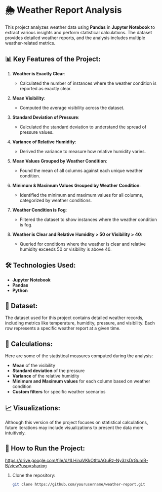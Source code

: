 # 🌦️ Weather Report Analysis

This project analyzes weather data using **Pandas** in **Jupyter Notebook** to extract various insights and perform statistical calculations. The dataset provides detailed weather reports, and the analysis includes multiple weather-related metrics.

## 📊 Key Features of the Project:

1. **Weather is Exactly Clear**:
   - Calculated the number of instances where the weather condition is reported as exactly clear.
   
2. **Mean Visibility**:
   - Computed the average visibility across the dataset.

3. **Standard Deviation of Pressure**:
   - Calculated the standard deviation to understand the spread of pressure values.

4. **Variance of Relative Humidity**:
   - Derived the variance to measure how relative humidity varies.

5. **Mean Values Grouped by Weather Condition**:
   - Found the mean of all columns against each unique weather condition.

6. **Minimum & Maximum Values Grouped by Weather Condition**:
   - Identified the minimum and maximum values for all columns, categorized by weather conditions.

7. **Weather Condition is Fog**:
   - Filtered the dataset to show instances where the weather condition is fog.

8. **Weather is Clear and Relative Humidity > 50 or Visibility > 40**:
   - Queried for conditions where the weather is clear and relative humidity exceeds 50 or visibility is above 40.

## 🛠️ Technologies Used:
- **Jupyter Notebook**
- **Pandas**
- **Python**

## 📂 Dataset:
The dataset used for this project contains detailed weather records, including metrics like temperature, humidity, pressure, and visibility. Each row represents a specific weather report at a given time.

## 🔢 Calculations:
Here are some of the statistical measures computed during the analysis:
- **Mean** of the visibility
- **Standard deviation** of the pressure
- **Variance** of the relative humidity
- **Minimum and Maximum values** for each column based on weather condition
- **Custom filters** for specific weather scenarios

## 📈 Visualizations:
Although this version of the project focuses on statistical calculations, future iterations may include visualizations to present the data more intuitively.

## 🔗 How to Run the Project:

https://drive.google.com/file/d/1LHinaVKkOtItxAGuRz-Ny3zsDrGumB-B/view?usp=sharing
1. Clone the repository:
   ```bash
   git clone https://github.com/yourusername/weather-report.git
